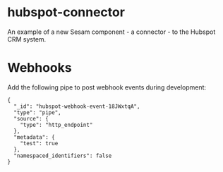 # hubspot-connector
An example of a new Sesam component - a connector - to the Hubspot CRM system.

# Webhooks

Add the following pipe to post webhook events during development:
```
{
  "_id": "hubspot-webhook-event-18JWxtqA",
  "type": "pipe",
  "source": {
    "type": "http_endpoint"
  },
  "metadata": {
    "test": true
  },
  "namespaced_identifiers": false
}
```
